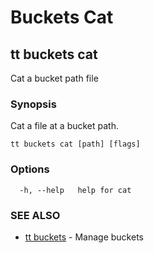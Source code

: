 # Buckets Cat

## tt buckets cat

Cat a bucket path file

### Synopsis

Cat a file at a bucket path.

```
tt buckets cat [path] [flags]
```

### Options

```
  -h, --help   help for cat
```

### SEE ALSO

* [tt buckets](tt_buckets.md)	 - Manage buckets

